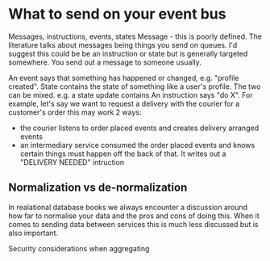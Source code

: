 # What to send on your event bus
Messages, instructions, events, states
Message - this is poorly defined. The literature talks about messages being things you send on queues. I'd suggest this could be be an instruction or state but is generally targeted somewhere. You send out a message to someone usually.

An event says that something has happened or changed, e.g. "profile created". State contains the state of something like a user's profile. The two can be mixed. e.g. a state update contains 
An instruction says "do X". For example, let's say we want to request a delivery with the courier for a customer's order this may work 2 ways:
 * the courier listens to order placed events and creates delivery arranged events
 * an intermediary service consumed the order placed events and knows certain things must happen off the back of that. It writes out a "DELIVERY NEEDED" intruction

## Normalization vs de-normalization
In realational database books we always encounter a discussion around how far to normalise your data and the pros and cons of doing this. When it comes to sending data between services this is much less discussed but is also important. 

Security considerations when aggregating